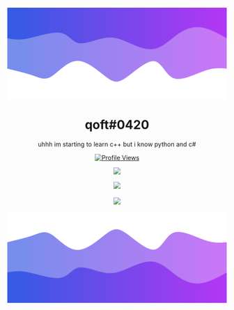 ![Header](./header.png)

<h1 align="center">qoft#0420</h1>
<p align="center">uhhh im starting to learn c++ but i know python and c#</p>
<a href="https://github.com/Qoft">
  <p align="center">
    <img src="https://komarev.com/ghpvc/?username=Qoft" alt="Profile Views">
  </p>
</a>

<p align="center">
  <img src="https://github-readme-stats.vercel.app/api/?username=Qoft&title_color=4F8CC9&text_color=9f9f9f&show_icons=true&bg_color=00000000&hide_border=true&icon_color=4F8CC9&hide_title=true&count_private=true" />
</p>

<p align="center">
  <img src="GET FROM https://discord.c99.nl" />
  <br />
  <br />
  <img src="https://github-profile-trophy.vercel.app/?username=Qoft&theme=nord&margin-w=15&margin-h=1&column=6" />
</p>

![Footer](./footer.png)
